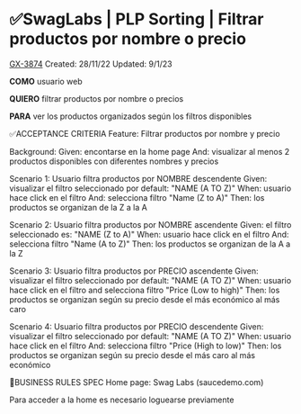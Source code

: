 # ✅SwagLabs | PLP Sorting | Filtrar productos por nombre o precio

[GX-3874](https://upexgalaxy6.atlassian.net/browse/GX-3874) Created: 28/11/22 Updated: 9/1/23

**COMO** usuario web

**QUIERO** filtrar productos por nombre o precios

**PARA** ver los productos organizados según los filtros disponibles

✅ACCEPTANCE CRITERIA
Feature: Filtrar productos por nombre y precio 

Background:
  Given: encontarse en la home page
  And: visualizar al menos 2 productos disponibles con diferentes nombres y precios

Scenario 1: Usuario filtra productos por NOMBRE descendente
  Given: visualizar el filtro seleccionado por default: "NAME (A TO Z)"
  When: usuario hace click en el filtro 
  And: selecciona filtro "Name (Z to A)"
  Then: los productos se organizan de la Z a la A 

Scenario 2: Usuario filtra productos por NOMBRE ascendente
  Given: el filtro seleccionado es: "NAME (Z to A)"
  When: usuario hace click en el filtro 
  And: selecciona filtro "Name (A to Z)" 
  Then: los productos se organizan de la A a la Z 

Scenario 3: Usuario filtra productos por PRECIO ascendente
  Given: visualizar el filtro seleccionado por default: "NAME (A TO Z)"
  When: usuario hace click en el filtro and  selecciona filtro "Price (Low to high)"
  Then: los productos se organizan según su precio desde el más económico al más caro
  
Scenario 4: Usuario filtra productos por PRECIO descendente
  Given: visualizar el filtro seleccionado por default: "NAME (A TO Z)"
  When: usuario hace click en el filtro 
  And: selecciona filtro "Price (High to low)"
  Then: los productos se organizan según su precio desde el más caro al más económico


  🚩BUSINESS RULES SPEC
Home page: Swag Labs (saucedemo.com) 

Para acceder a la home es necesario loguearse previamente

